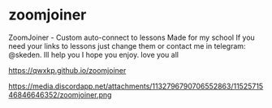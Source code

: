 # zoomjoiner
ZoomJoiner - Custom auto-connect to lessons Made for my school If you need your links to lessons just change them or contact me in telegram: @skeden. Ill help you
I hope you enjoy. love you all

https://qwxkp.github.io/zoomjoiner

https://media.discordapp.net/attachments/1132796790706552863/1152571546846646352/zoomjoiner.png

